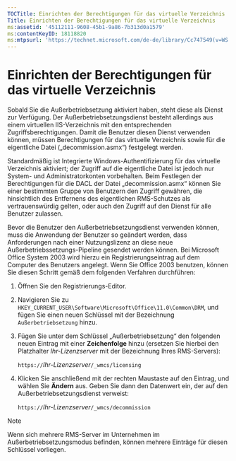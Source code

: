 ```yaml
---
TOCTitle: Einrichten der Berechtigungen für das virtuelle Verzeichnis
Title: Einrichten der Berechtigungen für das virtuelle Verzeichnis
ms:assetid: '45112111-9608-45b1-9a86-7b313d0a1579'
ms:contentKeyID: 18118820
ms:mtpsurl: 'https://technet.microsoft.com/de-de/library/Cc747549(v=WS.10)'
---
```


Einrichten der Berechtigungen für das virtuelle Verzeichnis
===========================================================

Sobald Sie die Außerbetriebsetzung aktiviert haben, steht diese als Dienst zur Verfügung. Der Außerbetriebsetzungsdienst besteht allerdings aus einem virtuellen IIS-Verzeichnis mit den entsprechenden Zugriffsberechtigungen. Damit die Benutzer diesen Dienst verwenden können, müssen Berechtigungen für das virtuelle Verzeichnis sowie für die eigentliche Datei („decommission.asmx“) festgelegt werden.

Standardmäßig ist Integrierte Windows-Authentifizierung für das virtuelle Verzeichnis aktiviert; der Zugriff auf die eigentliche Datei ist jedoch nur System- und Administratorkonten vorbehalten. Beim Festlegen der Berechtigungen für die DACL der Datei „decommission.asmx“ können Sie einer bestimmten Gruppe von Benutzern den Zugriff gewähren, die hinsichtlich des Entfernens des eigentlichen RMS-Schutzes als vertrauenswürdig gelten, oder auch den Zugriff auf den Dienst für alle Benutzer zulassen.

Bevor die Benutzer den Außerbetriebsetzungsdienst verwenden können, muss die Anwendung der Benutzer so geändert werden, dass Anforderungen nach einer Nutzungslizenz an diese neue Außerbetriebssetzungs-Pipeline gesendet werden können. Bei Microsoft Office System 2003 wird hierzu ein Registrierungseintrag auf dem Computer des Benutzers angelegt. Wenn Sie Office 2003 benutzen, können Sie diesen Schritt gemäß dem folgenden Verfahren durchführen:

1.  Öffnen Sie den Registrierungs-Editor.
2.  Navigieren Sie zu `HKEY_CURRENT_USER\Software\Microsoft\Office\11.0\Common\DRM`, und fügen Sie einen neuen Schlüssel mit der Bezeichnung `Außerbetriebsetzung` hinzu.
3.  Fügen Sie unter dem Schlüssel „Außerbetriebsetzung“ den folgenden neuen Eintrag mit einer **Zeichenfolge** hinzu (ersetzen Sie hierbei den Platzhalter *Ihr-Lizenzserver* mit der Bezeichnung Ihres RMS-Servers):

    `https://`*Ihr-Lizenzserver*`/_wmcs/licensing`
4.  Klicken Sie anschließend mit der rechten Maustaste auf den Eintrag, und wählen Sie **Ändern** aus. Geben Sie dann den Datenwert ein, der auf den Außerbetriebsetzungsdienst verweist:

    `https://`*Ihr-Lizenzserver*`/_wmcs/decommission`

> [!NOTE]
> Wenn sich mehrere RMS-Server im Unternehmen im Außerbetriebsetzungsmodus befinden, können mehrere Einträge für diesen Schlüssel vorliegen. 